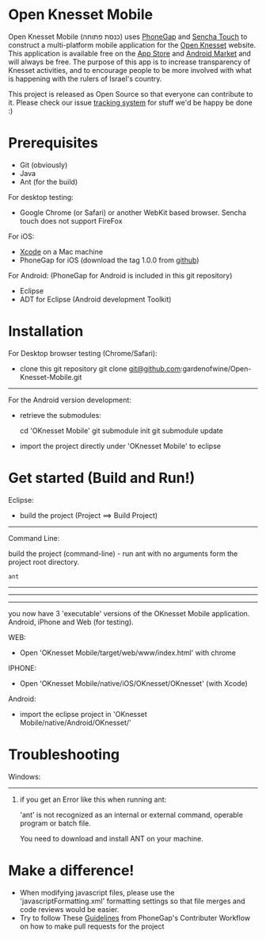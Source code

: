 Open Knesset Mobile
========

Open Knesset Mobile (כנסת פתוחה) uses [PhoneGap](http://www.phonegap.com) and [Sencha Touch](http://www.sencha.com/products/touch/) to construct a multi-platform mobile application for the [Open Knesset](http://www.oknesset.rog) website.
This application is available free on the [App Store](http://itunes.apple.com/us/app/id475096101) and [Android Market](https://market.android.com/details?id=org.oknesset) and will always be free.
The purpose of this app is to increase transparency of Knesset activities, and to encourage people to be more involved with what is happening with the rulers of Israel's country.

This project is released as Open Source so that everyone can contribute to it.
Please check our issue [tracking system](https://track.nsa.co.il/projects/oknesset_mobile) for stuff we'd be happy be done :)

Prerequisites
========

- Git (obviously)
- Java
- Ant (for the build)

For desktop testing:

- Google Chrome (or Safari) or another WebKit based browser. Sencha touch does not support FireFox

For iOS:

- [Xcode](https://developer.apple.com/xcode/index.php) on a Mac machine
- PhoneGap for iOS (download the tag 1.0.0 from [github](https://github.com/callback/phonegap/zipball/1.0.0))

For Android: (PhoneGap for Android is included in this git repository)

- Eclipse
- ADT for Eclipse (Android development Toolkit)

Installation
========

For Desktop browser testing (Chrome/Safari):

- clone this git repository
    git clone git@github.com:gardenofwine/Open-Knesset-Mobile.git

--------

For the Android version development:

- retrieve the submodules:

    cd 'OKnesset Mobile'
    git submodule init
    git submodule update
- import the project directly under 'OKnesset Mobile' to eclipse

Get started (Build and Run!)
========

Eclipse:

- build the project (Project ==> Build Project)

--------

Command Line:

build the project (command-line) - run ant with no arguments form the project root directory.

    ant

--------

--------

--------

you now have 3 'executable' versions of the OKnesset Mobile application. Android, iPhone and Web (for testing).

WEB:

- Open 'OKnesset Mobile/target/web/www/index.html' with chrome

IPHONE:

- Open 'OKnesset Mobile/native/iOS/OKnesset/OKnesset' (with Xcode)

Android:

- import the eclipse project in 'OKnesset Mobile/native/Android/OKnesset/'


Troubleshooting
========

Windows:

--------

1) if you get an Error like this when running ant:

    'ant' is not recognized as an internal or external command,
    operable program or batch file.

   You need to download and install ANT on your machine.

Make a difference!
========

- When modifying javascript files, please use the 'javascriptFormatting.xml' formatting settings so that file merges and code reviews would be easier.
- Try to follow These [Guidelines](http://wiki.phonegap.com/w/page/28618504/Git%3A%20Contributor%20Workflow) from PhoneGap's Contributer Workflow on how to make pull requests for the project

